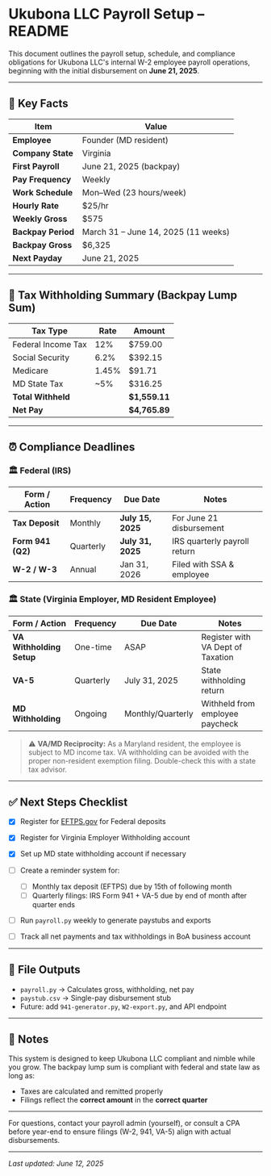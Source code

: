 # Ukubona LLC Payroll Setup – README

This document outlines the payroll setup, schedule, and compliance obligations for Ukubona LLC's internal W-2 employee payroll operations, beginning with the initial disbursement on **June 21, 2025**.

---

## 📌 Key Facts

| Item               | Value                               |
| ------------------ | ----------------------------------- |
| **Employee**       | Founder (MD resident)               |
| **Company State**  | Virginia                            |
| **First Payroll**  | June 21, 2025 (backpay)             |
| **Pay Frequency**  | Weekly                              |
| **Work Schedule**  | Mon–Wed (23 hours/week)             |
| **Hourly Rate**    | \$25/hr                             |
| **Weekly Gross**   | \$575                               |
| **Backpay Period** | March 31 – June 14, 2025 (11 weeks) |
| **Backpay Gross**  | \$6,325                             |
| **Next Payday**    | June 21, 2025                       |

---

## 📎 Tax Withholding Summary (Backpay Lump Sum)

| Tax Type           | Rate  | Amount         |
| ------------------ | ----- | -------------- |
| Federal Income Tax | 12%   | \$759.00       |
| Social Security    | 6.2%  | \$392.15       |
| Medicare           | 1.45% | \$91.71        |
| MD State Tax       | \~5%  | \$316.25       |
| **Total Withheld** |       | **\$1,559.11** |
| **Net Pay**        |       | **\$4,765.89** |

---

## ⏰ Compliance Deadlines

### 🏛️ Federal (IRS)

| Form / Action     | Frequency | Due Date          | Notes                        |
| ----------------- | --------- | ----------------- | ---------------------------- |
| **Tax Deposit**   | Monthly   | **July 15, 2025** | For June 21 disbursement     |
| **Form 941 (Q2)** | Quarterly | **July 31, 2025** | IRS quarterly payroll return |
| **W-2 / W-3**     | Annual    | Jan 31, 2026      | Filed with SSA & employee    |

### 🏛️ State (Virginia Employer, MD Resident Employee)

| Form / Action            | Frequency | Due Date          | Notes                             |
| ------------------------ | --------- | ----------------- | --------------------------------- |
| **VA Withholding Setup** | One-time  | ASAP              | Register with VA Dept of Taxation |
| **VA-5**                 | Quarterly | July 31, 2025     | State withholding return          |
| **MD Withholding**       | Ongoing   | Monthly/Quarterly | Withheld from employee paycheck   |

> ⚠️ **VA/MD Reciprocity:** As a Maryland resident, the employee is subject to MD income tax. VA withholding can be avoided with the proper non-resident exemption filing. Double-check this with a state tax advisor.

---

## ✅ Next Steps Checklist

* [x] Register for [EFTPS.gov](https://www.eftps.gov) for Federal deposits
* [x] Register for Virginia Employer Withholding account
* [x] Set up MD state withholding account if necessary
* [ ] Create a reminder system for:

  * [ ] Monthly tax deposit (EFTPS) due by 15th of following month
  * [ ] Quarterly filings: IRS Form 941 + VA-5 due by end of month after quarter ends
* [ ] Run `payroll.py` weekly to generate paystubs and exports
* [ ] Track all net payments and tax withholdings in BoA business account

---

## 🔐 File Outputs

* `payroll.py` → Calculates gross, withholding, net pay
* `paystub.csv` → Single-pay disbursement stub
* Future: add `941-generator.py`, `W2-export.py`, and API endpoint

---

## 🧠 Notes

This system is designed to keep Ukubona LLC compliant and nimble while you grow. The backpay lump sum is compliant with federal and state law as long as:

* Taxes are calculated and remitted properly
* Filings reflect the **correct amount** in the **correct quarter**

---

For questions, contact your payroll admin (yourself), or consult a CPA before year-end to ensure filings (W-2, 941, VA-5) align with actual disbursements.

---

*Last updated: June 12, 2025*


